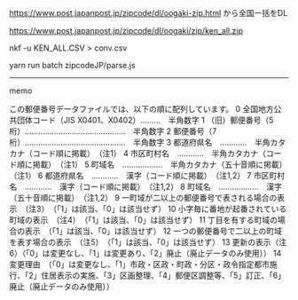 
https://www.post.japanpost.jp/zipcode/dl/oogaki-zip.html
から全国一括をDL

https://www.post.japanpost.jp/zipcode/dl/oogaki/zip/ken_all.zip

nkf -u KEN_ALL.CSV > conv.csv

yarn run batch zipcodeJP/parse.js


---
memo

この郵便番号データファイルでは、以下の順に配列しています。
0 全国地方公共団体コード（JIS X0401、X0402）………　半角数字
1 （旧）郵便番号（5桁）………………………………………　半角数字
2 郵便番号（7桁）………………………………………　半角数字
3 都道府県名　…………　半角カタカナ（コード順に掲載）　（注1）
4 市区町村名　…………　半角カタカナ（コード順に掲載）　（注1）
5 町域名　………………　半角カタカナ（五十音順に掲載）　（注1）
6 都道府県名　…………　漢字（コード順に掲載）　（注1,2）
7 市区町村名　…………　漢字（コード順に掲載）　（注1,2）
8 町域名　………………　漢字（五十音順に掲載）　（注1,2）
9 一町域が二以上の郵便番号で表される場合の表示　（注3）　（「1」は該当、「0」は該当せず）
10 小字毎に番地が起番されている町域の表示　（注4）　（「1」は該当、「0」は該当せず）
11 丁目を有する町域の場合の表示　（「1」は該当、「0」は該当せず）
12 一つの郵便番号で二以上の町域を表す場合の表示　（注5）　（「1」は該当、「0」は該当せず）
13 更新の表示（注6）（「0」は変更なし、「1」は変更あり、「2」廃止（廃止データのみ使用））
14 変更理由　（「0」は変更なし、「1」市政・区政・町政・分区・政令指定都市施行、「2」住居表示の実施、「3」区画整理、「4」郵便区調整等、「5」訂正、「6」廃止（廃止データのみ使用））